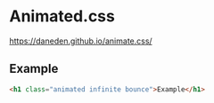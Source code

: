 # Animated.css

https://daneden.github.io/animate.css/

## Example

```html
<h1 class="animated infinite bounce">Example</h1>
```